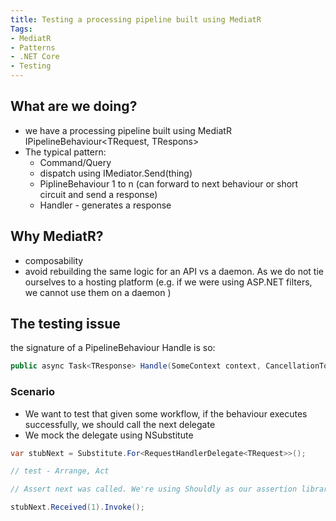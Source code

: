 ```yaml
---
title: Testing a processing pipeline built using MediatR
Tags: 
- MediatR
- Patterns
- .NET Core 
- Testing
---
```


## What are we doing?
- we have a processing pipeline built using MediatR IPipelineBehaviour<TRequest, TRespons>
- The typical pattern:
  - Command/Query
  - dispatch using IMediator.Send(thing)
  - PiplineBehaviour 1 to n (can forward to next behaviour or short circuit and send a response)
  - Handler - generates a response

## Why MediatR?
- composability 
- avoid rebuilding the same logic for an API vs a daemon. As we do not tie ourselves to a hosting platform (e.g. if we were using ASP.NET filters, we cannot use them on a daemon )

## The testing issue
the signature of a PipelineBehaviour Handle is so:
```csharp
public async Task<TResponse> Handle(SomeContext context, CancellationToken cancellationToken, RequestHandlerDelegate<TRequest> next)
```

### Scenario
- We want to test that given some workflow, if the behaviour executes successfully, we should call the next delegate
- We mock the delegate using NSubstitute

```csharp
var stubNext = Substitute.For<RequestHandlerDelegate<TRequest>>();

// test - Arrange, Act 

// Assert next was called. We're using Shouldly as our assertion library

stubNext.Received(1).Invoke();
```